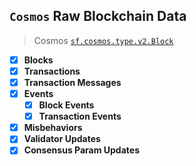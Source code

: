 ## `Cosmos` Raw Blockchain Data

> Cosmos
> [`sf.cosmos.type.v2.Block`](https://buf.build/streamingfast/firehose-cosmos/docs/main:sf.cosmos.type.v2)

- [x] **Blocks**
- [x] **Transactions**
- [x] **Transaction Messages**
- [x] **Events**
  - [x] **Block Events**
  - [x] **Transaction Events**
- [x] **Misbehaviors**
- [x] **Validator Updates**
- [x] **Consensus Param Updates**